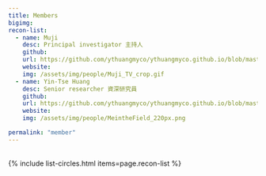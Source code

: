 ```yaml
---
title: Members
bigimg: 
recon-list:
  - name: Muji
    desc: Principal investigator 主持人
    github: 
    url: https://github.com/ythuangmyco/ythuangmyco.github.io/blob/master/pages/people/ythuang.md
    website: 
    img: /assets/img/people/Muji_TV_crop.gif
  - name: Yin-Tse Huang
    desc: Senior researcher 資深研究員
    github: 
    url: https://github.com/ythuangmyco/ythuangmyco.github.io/blob/master/pages/people/ythuang.md
    website: 
    img: /assets/img/people/MeintheField_220px.png

permalink: "member"
---
```

<br>
{% include list-circles.html items=page.recon-list %}

